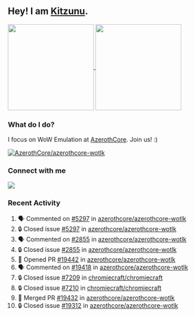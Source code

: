 ## Hey! I am [Kitzunu](https://Github.com/Kitzunu).

<!--
[![Kitzunu's Github stats](https://github-readme-stats.vercel.app/api?username=kitzunu&theme=github_dark&show_icons=true&number_format=long)](https://github.com/Kitzunu)

[![Kitzunu's Language stats](https://github-readme-stats.vercel.app/api/top-langs/?username=Kitzunu&layout=donut&theme=github_dark)](https://github.com/Kitzunu)
-->

<a href="https://github.com/Kitzunu">
  <img height=200 align="center" src="https://github-readme-stats.vercel.app/api?username=kitzunu&theme=github_dark&show_icons=true&number_format=long" />
</a>
<a href="https://github.com/Kitzunu">
  <img height=200 align="center" src="https://github-readme-stats.vercel.app/api/top-langs/?username=Kitzunu&layout=donut&theme=github_dark" />
</a>

### What do I do?

I focus on WoW Emulation at [AzerothCore](https://github.com/AzerothCore). Join us! :)

[![AzerothCore/azerothcore-wotlk](https://github-readme-stats.vercel.app/api/pin/?username=AzerothCore&repo=azerothcore-wotlk&theme=github_dark&show_owner=true)](https://github.com/azerothcore/azerothcore-wotlk)

### Connect with me
[![](https://img.shields.io/badge/AzerothCore%20Discord-Connect%20with%20me!-green)](https://discord.com/invite/gkt4y2x)

### Recent Activity

<!--START_SECTION:activity-->
1. 🗣 Commented on [#5297](https://github.com/azerothcore/azerothcore-wotlk/issues/5297#issuecomment-2238991164) in [azerothcore/azerothcore-wotlk](https://github.com/azerothcore/azerothcore-wotlk)
2. 🔒 Closed issue [#5297](https://github.com/azerothcore/azerothcore-wotlk/issues/5297) in [azerothcore/azerothcore-wotlk](https://github.com/azerothcore/azerothcore-wotlk)
3. 🗣 Commented on [#2855](https://github.com/azerothcore/azerothcore-wotlk/issues/2855#issuecomment-2238988553) in [azerothcore/azerothcore-wotlk](https://github.com/azerothcore/azerothcore-wotlk)
4. 🔒 Closed issue [#2855](https://github.com/azerothcore/azerothcore-wotlk/issues/2855) in [azerothcore/azerothcore-wotlk](https://github.com/azerothcore/azerothcore-wotlk)
5. 💪 Opened PR [#19442](https://github.com/azerothcore/azerothcore-wotlk/pull/19442) in [azerothcore/azerothcore-wotlk](https://github.com/azerothcore/azerothcore-wotlk)
6. 🗣 Commented on [#19418](https://github.com/azerothcore/azerothcore-wotlk/pull/19418#issuecomment-2238868673) in [azerothcore/azerothcore-wotlk](https://github.com/azerothcore/azerothcore-wotlk)
7. 🔒 Closed issue [#7209](https://github.com/chromiecraft/chromiecraft/issues/7209) in [chromiecraft/chromiecraft](https://github.com/chromiecraft/chromiecraft)
8. 🔒 Closed issue [#7210](https://github.com/chromiecraft/chromiecraft/issues/7210) in [chromiecraft/chromiecraft](https://github.com/chromiecraft/chromiecraft)
9. 🎉 Merged PR [#19432](https://github.com/azerothcore/azerothcore-wotlk/pull/19432) in [azerothcore/azerothcore-wotlk](https://github.com/azerothcore/azerothcore-wotlk)
10. 🔒 Closed issue [#19312](https://github.com/azerothcore/azerothcore-wotlk/issues/19312) in [azerothcore/azerothcore-wotlk](https://github.com/azerothcore/azerothcore-wotlk)
<!--END_SECTION:activity-->

